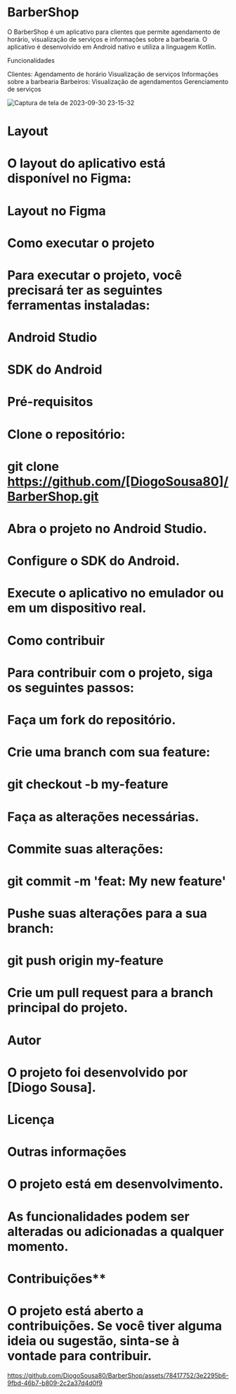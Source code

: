 # BarberShop 


O BarberShop é um aplicativo para clientes que permite agendamento de horário, visualização de serviços e informações sobre a barbearia. O aplicativo é desenvolvido em Android nativo e utiliza a linguagem Kotlin.

Funcionalidades

Clientes:
Agendamento de horário
Visualização de serviços
Informações sobre a barbearia
Barbeiros:
Visualização de agendamentos
Gerenciamento de serviços




![Captura de tela de 2023-09-30 23-15-32](https://github.com/DiogoSousa80/BarberShop/assets/78417752/ea020d40-ed45-4580-89f0-d8bd94d69a9a)




# Layout

# O layout do aplicativo está disponível no Figma:

# Layout no Figma
# Como executar o projeto

# Para executar o projeto, você precisará ter as seguintes ferramentas instaladas:

# Android Studio
# SDK do Android
# Pré-requisitos

# Clone o repositório:
# git clone https://github.com/[DiogoSousa80]/BarberShop.git
# Abra o projeto no Android Studio.
# Configure o SDK do Android.
# Execute o aplicativo no emulador ou em um dispositivo real.
# Como contribuir

# Para contribuir com o projeto, siga os seguintes passos:

# Faça um fork do repositório.
# Crie uma branch com sua feature:
# git checkout -b my-feature
# Faça as alterações necessárias.
# Commite suas alterações:
# git commit -m 'feat: My new feature'
# Pushe suas alterações para a sua branch:
# git push origin my-feature
# Crie um pull request para a branch principal do projeto.
# Autor

# O projeto foi desenvolvido por [Diogo Sousa].

# Licença


# Outras informações

# O projeto está em desenvolvimento.
# As funcionalidades podem ser alteradas ou adicionadas a qualquer momento.
# Contribuições**
# O projeto está aberto a contribuições. Se você tiver alguma ideia ou sugestão, sinta-se à vontade para contribuir.





https://github.com/DiogoSousa80/BarberShop/assets/78417752/3e2295b6-9fbd-46b7-b809-2c2a37d4d0f9


